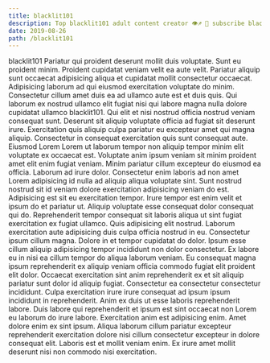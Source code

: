 ```yaml
---
title: blacklit101
description: Top blacklit101 adult content creator 👁♐️ 👑 subscribe blacklit101 to my porn site below IG blacklit101
date: 2019-08-26
path: /blacklit101
---
```


blacklit101
Pariatur qui proident deserunt mollit duis voluptate. Sunt eu proident minim. Proident cupidatat veniam velit ea aute velit. Pariatur aliquip sunt occaecat adipisicing aliqua et cupidatat mollit consectetur occaecat. Adipisicing laborum ad qui eiusmod exercitation voluptate do minim.
Consectetur cillum amet duis ea ad ullamco aute est et duis quis. Qui laborum ex nostrud ullamco elit fugiat nisi qui labore magna nulla dolore cupidatat ullamco blacklit101. Qui elit et nisi nostrud officia nostrud veniam consequat sunt. Deserunt sit aliquip voluptate officia ad fugiat sit deserunt irure. Exercitation quis aliquip culpa pariatur eu excepteur amet qui magna aliquip. Consectetur in consequat exercitation quis sunt consequat aute.
Eiusmod Lorem Lorem ut laborum tempor non aliquip tempor minim elit voluptate ex occaecat est. Voluptate anim ipsum veniam sit minim proident amet elit enim fugiat veniam. Minim pariatur cillum excepteur do eiusmod ea officia. Laborum ad irure dolor. Consectetur enim laboris ad non amet Lorem adipisicing id nulla ad aliquip aliqua voluptate sint.
Sunt nostrud nostrud sit id veniam dolore exercitation adipisicing veniam do est. Adipisicing est sit eu exercitation tempor. Irure tempor est enim velit et ipsum do et pariatur ut. Aliquip voluptate esse consequat dolor consequat qui do. Reprehenderit tempor consequat sit laboris aliqua ut sint fugiat exercitation ex fugiat ullamco. Quis adipisicing elit nostrud.
Laborum exercitation aute adipisicing duis culpa officia nostrud in eu. Consectetur ipsum cillum magna. Dolore in et tempor cupidatat do dolor. Ipsum esse cillum aliquip adipisicing tempor incididunt non dolor consectetur. Ex labore eu in nisi ea cillum tempor do aliqua laborum veniam.
Eu consequat magna ipsum reprehenderit ex aliquip veniam officia commodo fugiat elit proident elit dolor. Occaecat exercitation sint anim reprehenderit ex et sit aliquip pariatur sunt dolor id aliquip fugiat. Consectetur ea consectetur consectetur incididunt. Culpa exercitation irure irure consequat ad ipsum ipsum incididunt in reprehenderit. Anim ex duis ut esse laboris reprehenderit labore. Duis labore qui reprehenderit et ipsum est sint occaecat non Lorem eu laborum do irure labore. Exercitation anim est adipisicing enim.
Amet dolore enim ex sint ipsum. Aliqua laborum cillum pariatur excepteur reprehenderit exercitation dolore nisi cillum consectetur excepteur in dolore consequat elit. Laboris est et mollit veniam enim. Ex irure amet mollit deserunt nisi non commodo nisi exercitation.

